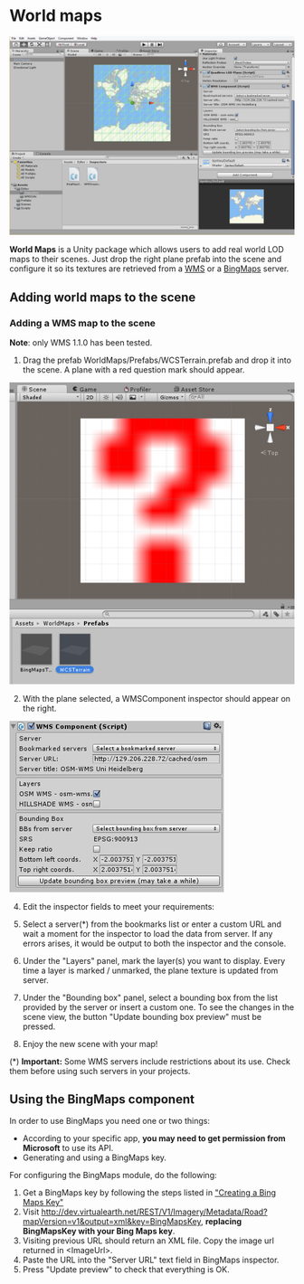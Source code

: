 # World maps

![Screenshot of World Maps](Images/world_maps_screenshot.png)

**World Maps** is a Unity package which allows users to add real world LOD maps to their scenes. Just drop the right plane prefab into the scene and configure it so its textures are retrieved from a [WMS](https://en.wikipedia.org/wiki/Web_Map_Service) or a [BingMaps](https://en.wikipedia.org/wiki/Bing_Maps) server.

## Adding world maps to the scene

### Adding a WMS map to the scene

**Note**: only WMS 1.1.0 has been tested.

1. Drag the prefab WorldMaps/Prefabs/WCSTerrain.prefab and drop it into the scene. A plane with a red question mark should appear.

  ![](Images/Tutorial/WMS/DroppingWMSPrefabIntoScene.png)

2. With the plane selected, a WMSComponent inspector should appear on the right. 

  ![](Images/Tutorial/WMS/WMSInspector.png)

4. Edit the inspector fields to meet your requirements:
  1. Select a server(\*) from the bookmarks list or enter a custom URL and wait a moment for the inspector to load the data from server. If any errors arises, it would be output to both the inspector and the console.
  2. Under the "Layers" panel, mark the layer(s) you want to display. Every time a layer is marked / unmarked, the plane texture is updated from server.
  3. Under the "Bounding box" panel, select a bounding box from the list provided by the server or insert a custom one. To see the changes in the scene view, the button "Update bounding box preview" must be pressed.

5. Enjoy the new scene with your map!

(\*) **Important:** Some WMS servers include restrictions about its use. Check them before using such servers in your projects.


## Using the BingMaps component

In order to use BingMaps you need one or two things:

- According to your specific app, **you may need to get permission from Microsoft** to use its API.
- Generating and using a BingMaps key.

For configuring the BingMaps module, do the following:

1. Get a BingMaps key by following the steps listed in ["Creating a Bing Maps Key"](https://msdn.microsoft.com/es-es/library/ff428642.aspx)
2. Visit <http://dev.virtualearth.net/REST/V1/Imagery/Metadata/Road?mapVersion=v1&output=xml&key=BingMapsKey>, **replacing BingMapsKey with your Bing Maps key**.
3. Visiting previous URL should return an XML file. Copy the image url returned in \<ImageUrl\>.
4. Paste the URL into the "Server URL" text field in BingMaps inspector.
4. Press "Update preview" to check that everything is OK.

